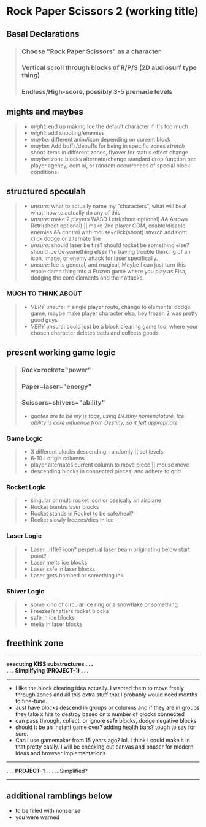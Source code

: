 # Rock Paper Scissors 2 (working title)

## Basal Declarations

>### Choose "Rock Paper Scissors" as a character
>
>### Vertical scroll through blocks of R/P/S (2D audiosurf type thing)
>
>### Endless/High-score, possibly 3-5 premade levels

## mights and maybes

>- *might*: end up making Ice the default character if it's too much
>- *might*: add shooting/enemies
>- *maybe*: different anim/icon depending on current block
>- *maybe*: Add buffs/debuffs for being in specific zones *stretch* shoot items in different zones, flyover for status effect change
>- *maybe*: zone blocks alternate/change standard drop function per player agency, com ai, or random occurrences of special block conditions

## structured speculah

>- *unsure*: what to actually name my "characters", what will beat what, how to actually do any of this
>- *unsure*: make 2 players WASD Lctrl(shoot optional) && Arrows Rctrl(shoot optional) || make 2nd player COM, enable/disable enemies && control with mouse+click(shoot) *stretch* add right click dodge or alternate fire
>- *unsure*: should laser be fire? should rocket be something else? should ice be something else? I'm having trouble thinking of an icon, image, or enemy attack for laser specifically.
>- *unsure*: Ice is general, and magical, Maybe I can just turn this whole damn thing into a Frozen game where you play as Elsa, dodging the core elements and their attacks.

### MUCH TO THINK ABOUT

>- *VERY unsure*: if single player route, change to elemental dodge game, maybe make player character elsa, hey frozen 2 was pretty good guys
>- *VERY unsure*: could just be a block clearing game too, where your chosen character deletes bads and collects goods

## present working game logic

>### Rock=rocket="power"
>
>### Paper=laser="energy"
>
>### Scissors=shivers="ability"
>
>
>- *quotes are to be my js tags, using Destiny nomenclature, Ice ability is core influence from Destiny, so it felt appropriate*

### Game Logic

>- 3 different blocks descending, randomly || set levels
>- 6-10+ origin columns
>- player alternates current column to move piece || mouse move
>- descending blocks in connected pieces, and adhere to grid

### Rocket Logic

>- singular or multi rocket icon or basically an airplane
>- Rocket bombs laser blocks
>- Rocket stands in Rocket to be safe/heal?
>- Rocket slowly freezes/dies in Ice

### Laser Logic

>- Laser...rifle? icon? perpetual laser beam originating below start point?
>- Laser melts ice blocks
>- Laser safe in laser blocks
>- Laser gets bombed or something idk

### Shiver Logic

>- some kind of circular ice ring or a snowflake or something
>- Freezes/shatters rocket blocks
>- safe in ice blocks
>- melts in laser blocks

## freethink zone

***

**executing KISS substructures . . .**  
**. . . Simplifying (PROJECT-1) . . .**

***

- I like the block clearing idea actually. I wanted them to move freely through zones and all this extra stuff that I probably would need months to fine-tune.
- Just have blocks descend in groups or columns and if they are in groups they take x hits to destroy based on x number of blocks connected
- can pass through, collect, or ignore safe blocks, dodge negative blocks
- should it be an instant game over? adding health bars? tough to say for sure.
- Can I use gamemaker from 15 years ago? lol. I think I could make it in that pretty easily. I will be checking out canvas and phaser for modern ideas and browser implementations

***

**. . . PROJECT-1 . . .** ...Simplified?

***

## additional ramblings below

- to be filled with nonsense
- you were warned
